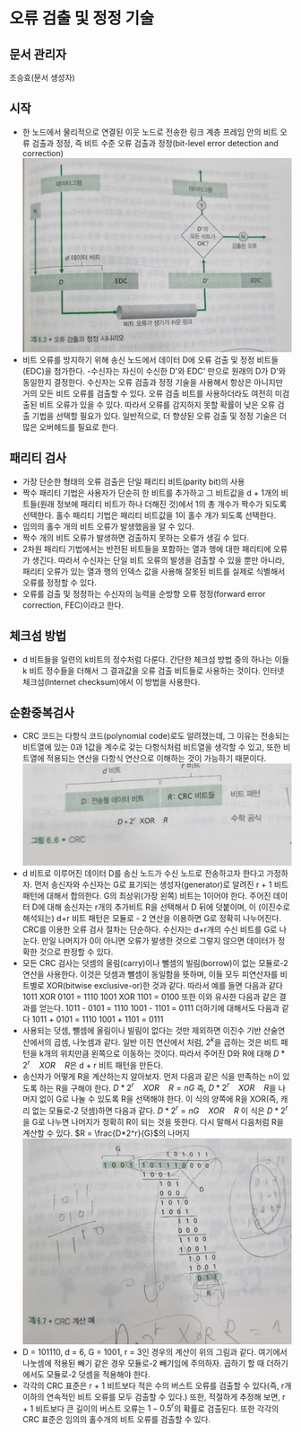 # 오류 검출 및 정정 기술
## 문서 관리자
조승효(문서 생성자)
## 시작
   - 한 노드에서 물리적으로 연결된 이웃 노드로 전송한 링크 계층 프레임 안의 비트 오류 검출과 정정, 즉 비트 수준 오류 검출과 정정(bit-level error detection and correction)
![](./img/그림6-3.PNG)
   - 비트 오류를 방지하기 위해 송신 노드에서 데이터 D에 오류 검출 및 정정 비트들(EDC)을 첨가한다.
   -수신자는 자신이 수신한 D'와 EDC' 만으로 원래의 D가 D'와 동일한지 결정한다. 수신자는 오류 검출과 정정 기술을 사용해서 항상은 아니지만 거의 모든 비트 오류를 검출할 수 있다. 오류 검출 비트를 사용하더라도 여전히 미검출된 비트 오류가 있을 수 있다. 따라서 오류를 감지하지 못할 확률이 낮은 오류 검출 기법을 선택할 필요가 있다. 일반적으로, 더 향샹된 오류 검출 및 정정 기술은 더 많은 오버헤드를 필요로 한다.
## 패리티 검사
   - 가장 단순한 형태의 오류 검출은 단일 패리티 비트(parity bit)의 사용
   - 짝수 패리티 기법은 사용자가 단순히 한 비트를 추가하고 그 비트값을 d + 1개의 비트들(원래 정보에 패리티 비트가 하나 더해진 것)에서 1의 총 개수가 짝수가 되도록 선택한다. 홀수 패리티 기법은 패리티 비트값을 1이 홀수 개가 되도록 선택한다.
   - 임의의 홀수 개의 비트 오류가 발생했음을 알 수 있다.
   - 짝수 개의 비트 오류가 발생하면 검출하지 못하는 오류가 생길 수 있다.
   - 2차원 패리티 기법에서는 반전된 비트들을 포함하는 열과 행에 대한 패리티에 오류가 생긴다. 따라서 수신자는 단일 비트 오류의 발생을 검출할 수 있을 뿐만 아니라, 패리티 오류가 있는 열과 행의 인덱스 값을 사용해 잘못된 비트를 실제로 식별해서 오류를 정정할 수 있다.
   - 오류를 검출 및 정정하는 수신자의 능력을 순방향 오류 정정(forward error correction, FEC)이라고 한다.
## 체크섬 방법
   - d 비트들을 일련의 k비트의 정수처럼 다룬다. 간단한 체크섬 방법 중의 하나는 이들 k 비트 정수들을 더해서 그 결과값을 오류 검출 비트들로 사용하는 것이다. 인터넷 체크섬(Internet checksum)에서 이 방법을 사용한다.
## 순환중복검사
   - CRC 코드는 다항식 코드(polynomial code)로도 알려졌는데, 그 이유는 전송되는 비트열에 있는 0과 1값을 계수로 갖는 다항식처럼 비트열을 생각할 수 있고, 또한 비트열에 적용되는 연산을 다항식 연산으로 이해하는 것이 가능하기 때문이다.
   ![](./img/그림6-6.PNG)
   - d 비트로 이루어진 데이터 D를 송신 노드가 수신 노드로 전송하고자 한다고 가정하자. 먼저 송신자와 수신자는 G로 표기되는 생성자(generator)로 알려진 r + 1 비트 패턴에 대해서 합의한다. G의 최상위(가장 왼쪽) 비트는 1이어야 한다. 주어진 데이터 D에 대해 송신자는 r개의 추가비트 R을 선택해서 D 뒤에 덧붙이며, 이 (이진수로 해석되는) d+r 비트 패턴은 모듈로 - 2 연산을 이용하면 G로 정확히 나누어진다. CRC를 이용한 오류 검사 절차는 단순하다. 수신자는 d+r개의 수신 비트를 G로 나눈다. 만일 나머지가 0이 아니면 오류가 발생한 것으로 그렇지 않으면 데이터가 정확한 것으로 판정할 수 있다.
   - 모든 CRC 검사는 덧셈의 올림(carry)이나 뺄셈의 빌림(borrow)이 없는 모듈로-2 연산을 사용한다. 이것은 덧셈과 뺄셈이 동일함을 뜻하며, 이들 모두 피연산자를 비트별로 XOR(bitwise exclusive-or)한 것과 같다. 따라서 예를 들면 다음과 같다
   1011 XOR 0101 = 1110
   1001 XOR 1101 = 0100
   또한 이와 유사한 다음과 같은 결과를 얻는다.
   1011 - 0101 = 1110
   1001 - 1101 = 0111
   더하기에 대해서도 다음과 같다
   1011 + 0101 = 1110
   1001 + 1101 = 0111
   - 사용되는 덧셈, 뺄셈에 올림이나 빌림이 없다는 것만 제외하면 이진수 기반 산술연산에서의 곱셈, 나눗셈과 같다. 일반 이진 연산에서 처럼, $2^k$을 곱하는 것은 비트 패턴을 k개의 위치만큼 왼쪽으로 이동하는 것이다. 따라서 주어진 D와 R에 대해 $D * 2^r \quad XOR \quad R$은 d + r 비트 패턴을 만든다.
   - 송신자가 어떻게 R을 계산하는지 알아보자. 먼저 다음과 같은 식을 만족하는 n이 있도록 하는 R을 구해야 한다.
   $D * 2^r \quad XOR \quad R = nG$
   즉, $D * 2^r \quad XOR \quad R$을 나머지 없이 G로 나눌 수 있도록 R을 선택해야 한다. 이 식의 양쪽에 R을 XOR(즉, 캐리 없는 모듈로-2 덧셈)하면 다음과 같다.
   $D*2^r=nG \quad XOR \quad R$
   이 식은 $D * 2^r$을 G로 나누면 나머지가 정확히 R이 되는 것을 뜻한다. 다시 말해서 다음처럼 R을 계산할 수 있다.
   $R = \frac{D*2^r}{G}$의 나머지
   ![](./img/그림6-7.PNG)
   - D = 101110, d = 6, G = 1001, r = 3인 경우의 계산이 위의 그림과 같다. 여기에서 나눗셈에 적용된 빼기 같은 경우 모듈로-2 빼기임에 주의하자. 곱하기 할 때 더하기에서도 모듈로-2 덧셈을 적용해야 한다.
   - 각각의 CRC 표준은 r + 1 비트보다 적은 수의 버스트 오류를 검출할 수 있다(즉, r개 이하의 연속적인 비트 오류를 모두 검출할 수 있다.) 또한, 적절하게 추정해 보면, r + 1 비트보다 큰 길이의 버스트 오류는 $1-0.5^r$의 확률로 검출된다. 또한 각각의 CRC 표준은 임의의 홀수개의 비트 오류를 검출할 수 있다.